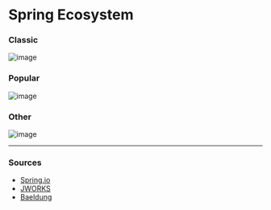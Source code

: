 # Spring Ecosystem


### Classic

![image](https://ordina-jworks.github.io/img/spring-ecosystem/spring-classic.png)


### Popular

![image](https://ordina-jworks.github.io/img/spring-ecosystem/spring-popular.png)

### Other

![image](https://ordina-jworks.github.io/img/spring-ecosystem/spring-other.png)



<hr/>




### Sources

<ul>
  <li><a href="https://spring.io/projects">Spring.io</li>
  <li><a href="https://ordina-jworks.github.io/spring/2017/06/07/Spring-IO-2017-The-Spring-ecosystem.html">JWORKS</li>
  <li><a href="https://www.baeldung.com">Baeldung</li>  
</ul>

